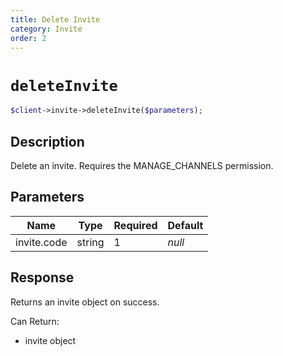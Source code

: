 ```yaml
---
title: Delete Invite
category: Invite
order: 2
---
```


# `deleteInvite`

```php
$client->invite->deleteInvite($parameters);
```

## Description

Delete an invite. Requires the MANAGE_CHANNELS permission.

## Parameters


Name | Type | Required | Default
--- | --- | --- | ---
invite.code | string | 1 | *null*

## Response

Returns an invite object on success.

Can Return:

* invite object
